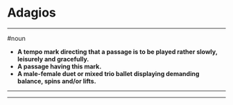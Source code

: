 # Adagios
---
#noun
- **A tempo mark directing that a passage is to be played rather slowly, leisurely and gracefully.**
- **A passage having this mark.**
- **A male-female duet or mixed trio ballet displaying demanding balance, spins and/or lifts.**
---
---
